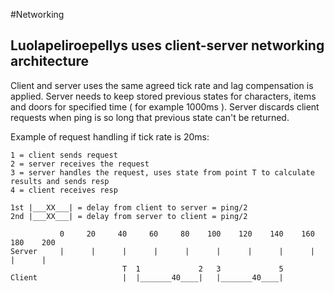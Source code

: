 #Networking

## Luolapeliroepellys uses client-server networking architecture

Client and server uses the same agreed tick rate and lag compensation is applied. Server needs to keep stored previous states for characters, items and doors for specified time ( for example 1000ms ).
Server discards client requests when ping is so long that previous state can't be returned.

Example of request handling if tick rate is 20ms:
```
1 = client sends request
2 = server receives the request
3 = server handles the request, uses state from point T to calculate results and sends resp
4 = client receives resp
         
1st |___XX___| = delay from client to server = ping/2
2nd |___XX___| = delay from server to client = ping/2

           0     20     40     60     80    100    120    140    160    180    200
Server     |      |      |      |      |      |      |      |      |      |      |
                         T  1             2   3             5
Client                   |  |_______40____|   |_______40____|
